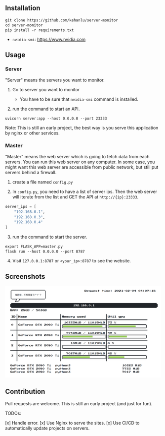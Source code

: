 ## Installation

```shell
git clone https://github.com/kehanlu/server-monitor
cd server-monitor
pip install -r requirements.txt
```

- `nvidia-smi`: https://www.nvidia.com

## Usage

### Server

"Server" means the servers you want to monitor.

1. Go to server you want to monitor
    - You have to be sure that `nvidia-smi` command is installed.

2. run the command to start an API.

```shell
uvicorn server:app --host 0.0.0.0 --port 23333
```

Note:
This is still an early project, the best way is you serve this application by nginx or other services.


### Master

"Master" means the web server which is going to fetch data from each servers. You can run this web server on any computer. In some case, you might want this web server are accessible from public network, but still put servers behind a firewall.

1. create a file named `config.py`

2. In `config.py`, you need to have a list of server ips. Then the web server will iterate from the list and GET the API at `http://{ip}:23333`.

```python
server_ips = [
    "192.168.0.1",
    "192.168.0.3",
    "192.168.0.4"
]
```

3. run the command to start the server.

```shell
export FLASK_APP=master.py
flask run --host 0.0.0.0 --port 8787
```

4. Visit `127.0.0.1:8787` or `<your_ip>:8787` to see the website.

## Screenshots

![](screenshots/2021-02-04-04-07-46.png)

## Contribution

Pull requests are welcome. This is still an early project (and just for fun).

TODOs:

[x] Handle error.
[x] Use Nginx to serve the sites.
[x] Use CI/CD to automatically update projects on servers.